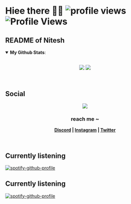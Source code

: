 # Hiee there 👋👻 ![profile views](https://profile-counter.glitch.me/en-25/count.svg) ![Profile Views](https://komarev.com/ghpvc/?username=en-25&label=Profile%20views&color=e64387&style=for-the-badge)
## README of Nitesh
<details open>
 <summary><b>My Github Stats</b>: </summary>
<br>
<p align = "center">
  <img src = "https://github-readme-stats.vercel.app/api?username=en-25&count_private=true&show_icons=true&theme=tokyonight&line_height=25">
  <img src = "https://github-readme-stats.vercel.app/api/top-langs/?username=en-25&layout=compact&theme=midnight-purple">
</p>
</details>
<br>

## Social
<p align="center"><img src="https://lanyard-profile-readme.vercel.app/api/795547838767300648"></p>

<p align="center"><strong>
<h3 align="center">reach me ~</h3>
<p align="center"><a href="https://discord.com/users/795547838767300648">Discord</a> | <a href="https://www.instagram.com/__the_game_is_on_">Instagram</a> | <a href="https://twitter.com/sherlock_en">Twitter</a></strong></p>
<br>

## Currently listening
[![spotify-github-profile](https://spotify-github-profile.vercel.app/api/view?uid=31rkqruaxwvfyzbf6g7x2u6xhb6i&cover_image=true&theme=novatorem&bar_color=6421b5&bar_color_cover=true)](https://spotify-github-profile.vercel.app/api/view?uid=31rkqruaxwvfyzbf6g7x2u6xhb6i&redirect=true)

## Currently listening
[![spotify-github-profile](https://spotify-github-profile.vercel.app/api/view?uid=31rkqruaxwvfyzbf6g7x2u6xhb6i&cover_image=true&theme=default&show_offline=false&background_color=121212&interchange=false&bar_color_cover=false&bar_color=6421b5)](https://spotify-github-profile.vercel.app/api/view?uid=31rkqruaxwvfyzbf6g7x2u6xhb6i&redirect=true)
